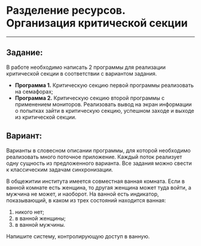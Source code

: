 # Разделение ресурсов. Организация критической секции
---
## Задание: 
В работе необходимо написать 2 программы для реализации критической секции в соответствии с вариантом задания. 
- **Программа 1.** Критическую секцию первой программы реализовать на семафорах;
- **Программа 2.** Критическую секцию второй программы с применением мониторов. 
Реализовать вывод на  экран информации о попытках зайти в критическую секцию, успешном заходе и выходе из критической секции.

## Вариант:
Варианты в словесном описании программы, для которой необходимо реализовать много поточное приложение. Каждый поток реализует одну сущность из
предложенного варианта. Все задания можно свести к классическим задачам синхронизации.

В общежитии института имеется совместная ванная комната. Если в
ванной комнате есть женщина, то другая женщина может туда войти, а мужчина не
может, и наоборот. На ванной есть индикатор, показывающий, в каком из трех
состояний находится ванная: 
1) никого нет;
2) в ванной женщины;
3) в ванной мужчины.

Напишите систему, контролирующую доступ в ванную.
